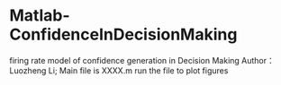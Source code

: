 # Matlab-ConfidenceInDecisionMaking
firing rate model of confidence generation in Decision Making
Author： Luozheng Li;
Main file is XXXX.m
run the file to plot figures
